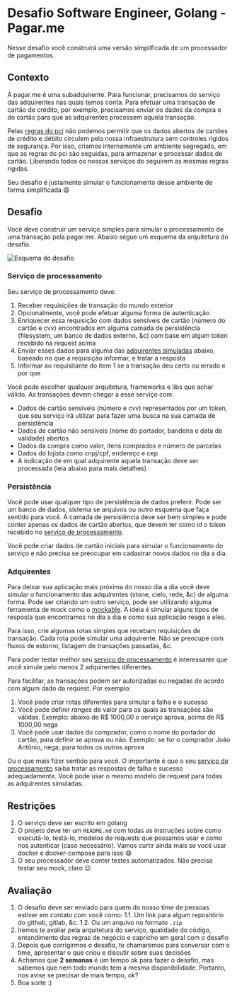 # Desafio Software Engineer, Golang - Pagar.me

Nesse desafio você construirá uma versão simplificada de um processador de pagamentos.

## Contexto

A pagar.me é uma subadquirente. Para funcionar, precisamos do serviço das adquirentes nas quais temos conta. Para efetuar uma transação de cartão de crédito, por exemplo, precisamos enviar os dados da compra e do cartão para que as adquirentes processem aquela transação.

Pelas [regras do pci](https://pt.pcisecuritystandards.org/pci_security/) não podemos permitir que os dados abertos de cartões de crédito e débito circulem pela nossa infraestrutura sem controles rígidos de segurança. Por isso, criamos internamente um ambiente segregado, em que as regras do pci são seguidas, para armazenar e processar dados de cartão. Liberando todos os nossos serviços de seguirem as mesmas regras rígidas.

Seu desafio é justamente simular o funcionamento desse ambiente de forma simplificada :smile:

## Desafio

Você deve construir um serviço simples para simular o processamento de uma transação pela pagar.me. Abaixo segue um esquema da arquitetura do desafio.

![Esquema do desafio](https://user-images.githubusercontent.com/25036560/70663404-088dfc00-1c47-11ea-8341-453a57a2f751.png)

### Serviço de processamento

Seu serviço de processamento deve:

1. Receber requisições de transação do mundo exterior
2. Opcionalmente, você pode efetuar alguma forma de autenticação
3. Enriquecer essa requisição com dados sensíveis de cartão (número do cartão e cvv) encontrados em alguma camada de persistência (filesystem, um banco de dados externo, &c) com base em algum token recebido na request acima
4. Enviar esses dados para alguma das [adquirentes simuladas](#adquirentes) abaixo, baseado no que a requisição informar, e tratar a resposta
5. Informar ao requisitante do item 1 se a transação deu certo ou errado e por que

Você pode escolher qualquer arquitetura, frameworks e libs que achar válido. As transações devem chegar a esse serviço com:

- Dados de cartão sensíveis (número e cvv) representados por um token, que seu serviço irá utilizar para fazer uma busca na sua camada de persistência
- Dados de cartão não sensíveis (nome do portador, bandeira e data de validade) abertos
- Dados da compra como valor, itens comprados e número de parcelas
- Dados do lojista como cnpj/cpf, endereço e cep
- A indicação de em qual adquirente aquela transação deve ser processada (leia abaixo para mais detalhes)

### Persistência
Você pode usar qualquer tipo de persistência de dados preferir. Pode ser um banco de dados, sistema se arquivos ou outro esquema que faça sentido para você. A camada de persistência deve ser bem simples e pode conter apenas os dados de cartão abertos, que devem ter como id o token recebido no [serviço de processamento](#servi%c3%a7o-de-processamento).

Você pode criar dados de cartão iniciais para simular o funcionamento do serviço e não precisa se preocupar em cadastrar novos dados no dia a dia.

### Adquirentes
Para deixar sua aplicação mais próxima do nosso dia a dia você deve simular o funcionamento das adquirentes (stone, cielo, rede, &c) de alguma forma. Pode ser criando um outro serviço, pode ser utilizando alguma ferramenta de mock como o [mockable](https://www.mockable.io/). A ideia é simular alguns tipos de resposta que encontramos no dia a dia e como sua aplicação reage a eles.

Para isso, crie algumas rotas simples que recebam requisições de transação. Cada rota pode simular uma adquirente. Não se preocupe com fluxos de estorno, listagem de transações passadas, &c. 

Para poder testar melhor seu [serviço de processamento](#servi%c3%a7o-de-processamento) é interessante que você simule pelo menos 2 adquirentes diferentes.

Para facilitar, as transações podem ser autorizadas ou negadas de acordo com algum dado da request. Por exemplo:

1. Você pode criar rotas diferentes para simular a falha e o sucesso
2. Você pode definir _ranges_ de valor para os quais as transações são válidas. Exemplo: abaixo de R$ 1000,00 o serviço aprova, acima de R$ 1000,00 nega
3. Você pode usar dados do comprador, como o nome do portador do cartão, para definir se aprova ou não. Exemplo: se for o comprador João Antônio, nega; para todos os outros aprova

Ou o que mais fizer sentido para você. O importante é que o seu [serviço de processamento](#servi%c3%a7o-de-processamento) saiba tratar as respostas de falha e sucesso adequadamente. Você pode usar o mesmo modelo de request para todas as adquirentes simuladas.

## Restrições

1. O serviço deve ser escrito em golang
2. O projeto deve ter um `README.md` com todas as instruções sobre como executá-lo, testá-lo, modelos de requests que possamos usar e como nos autenticar (caso necessário). Vamos curtir ainda mais se você usar docker e docker-compose para isso :smile:
3. O seu processador deve conter testes automatizados. Não precisa testar seu mock, claro :wink:

## Avaliação

1. O desafio deve ser enviado para quem do nosso time de pessoas estiver em contato com você como:
  1.1. Um link para algum repositório do github, gitlab, &c.
  1.2. Ou um arquivo no formato `.zip`
2. Iremos te avaliar pela arquitetura do serviço, qualidade do código, entendimento das regras de negócio e capricho em geral com o desafio
3. Depois que corrigirmos o desafio, te chamaremos para conversar com o time, apresentar o que criou e discutir sobre suas decisões
4. Achamos que **2 semanas** é um tempo ok para fazer o desafio, mas sabemos que nem todo mundo tem a mesma disponibilidade. Portanto, nos avise se precisar de mais tempo, ok?
5. Boa sorte :)
